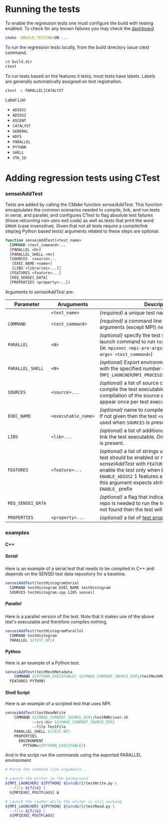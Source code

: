 # Running the tests

To enable the regression tests one must configure the build with testing enabled. To check for any known failures you may check the [dashboard][]

```bash
cmake -DBUILD_TESTING=ON ...
```

To run the regression tests locally, from the build directory issue ctest command.

```bash
cd build_dir
ctest
```

To run tests based on the features it tests, most tests have labels. Labels are generally automatically assigned on test registration.

```bash
ctest -L PARALLEL|CATALYST
```

Label List:
 - `ADIOS1`
 - `ADIOS2`
 - `ASCENT`
 - `CATALYST`
 - `GENERAL`
 - `HDF5`
 - `PARALLEL`
 - `PYTHON`
 - `SHELL`
 - `VTK_IO`

# Adding regression tests using CTest

### senseiAddTest

Tests are added by calling the CMake function *senseiAddTest*. This function
encapsulates the common scenarios needed to compile, link, and run tests in
serial, and parallel; and configures CTest to flag absolute test failures
(those retrurning non-zero exit code) as well as tests that print the word
`ERROR` (case insensitive). Given that not all tests require a compile/link
step(eg Python based tests) arguments related to these steps are optional.

```CMake
function senseiAddTest(<test_name>
  COMMAND <test_command>...
  [PARALLEL <N>]
  [PARALLEL_SHELL <N>]
  [SOURCES  <source>...
   [EXEC_NAME <name>]
   [LIBS <libraries>...]]
  [FEATURES <feature>...]
  [REQ_SENSEI_DATA]
  [PROPERTIES <property>...])
```

Arguments to *senseiAddTest* are:

| Parameter          | Aruguments          | Description                                                                               |
| ------------------ | ------------------- | ----------------------------------------------------------------------------------------- |
|                    |    `<test_name>`    | *(required)* a unique test name                                                           |
| `COMMAND`          |  `<test_command>`   | *(required)* a command line including all arguments (except MPI) needed to run the test                |
| `PARALLEL`         |       `<N>`         | *(optional)* specify the test should use an MPI launch command to run `test_command` <br/> (ie. `mpiexec <mpi-pre-args> -np <N> <mpi-post-args> <test_command>`)|
| `PARALLEL_SHELL`   |       `<N>`         | *(optional)* Export environment variables for MPI with the specified number of processes (`MPI_LAUNCHER`/`MPI_PROCESSES`/`MPI_PROCESSES_HALF`) |
| `SOURCES`          |    `<source>...`    | *(optional)* a list of source code files needed to compile the test executable. This will trigger the compilation of the source and only needs to appear once per test executable. |
| `EXEC_NAME`        | `<executable_name>` | *(optional)* name to compile the test executable to. If not given then the test `<name>` is used. Only used when `SOURCES` is present.
| `LIBS`             |      `<lib>...`     | *(optional)* a list of additional libraries needed to link the test executable. Only used when `SOURCES` is present. |
| `FEATURES`         |    `<feature>...`   | *(optional)* a list of strings used to determine if the test should be enabled or not. For example calling *senseiAddTest* with `FEATURES PYTHON ADIOS2` will enable the test only when both `ENABLE_PYTHON` and `ENABLE_ADIOS2` 1 features are enabled. Note that this argument expects *strings* that have an `ENABLE_` prefix |
| `REQ_SENSEI_DATA`  |                     | *(optional)* a flag that indicates SENSEI's test data repo is needed to run the test. If the data repo is not found then the test will be disabled. |
| `PROPERTIES`       |   `<property>...`   | *(optional)* a list of [test  properties](https://cmake.org/cmake/help/v3.6/manual/cmake-properties.7.html\#test-properties) for this test. |

### examples
#### C++

##### Serial

Here is an example of a serial test that needs to be compiled in C++ and depends on the SENSEI test data repository for a baseline.

```CMake
senseiAddTest(testHistogramSerial
  COMMAND testHistogram EXEC_NAME testHistogram
  SOURCES testHistogram.cpp LIBS sensei)
```

##### Parallel

Here is a parallel version of the test. Note that it makes use of the above test's executable and therefore compiles nothing.

```CMake
senseiAddTest(testHistogramParallel
  COMMAND testHistogram
  PARALLEL ${TEST_NP})
```

#### Python

Here is an example of a Python test.

```CMake
senseiAddTest(testMeshMetadata
    COMMAND ${PYTHON_EXECUTABLE} ${CMAKE_CURRENT_SOURCE_DIR}/testMeshMetadata.py
  FEATURES PYTHON)
```

#### Shell Script

Here is an example of a scripted test that uses MPI.

```CMake
senseiAddTest(testReadWrite
    COMMAND ${CMAKE_CURRENT_SOURCE_DIR}/testRWDriver.sh
            --src-dir ${CMAKE_CURRENT_SOURCE_DIR}
            --file TestFile
    PARALLEL_SHELL ${TEST_NP}
    PROPERTIES
      ENVIRONMENT
        PYTHON=${PYTHON_EXECUTABLE})
```

And in the script run the commands using the exported PARALLEL environment

```bash
# Parse the command line arguments....

# Launch the writer in the background
${MPI_LAUNCHER} ${PYTHON} ${srcdir}/testWrite.py \
  --file ${file} \
  ${MPIEXEC_POSTFLAGS} &

# Launch the reader while the writer is stil working
${MPI_LAUNCHER} ${PYTHON} ${srcdir}/testRead.py \
  --file ${file} \
  ${MPIEXEC_POSTFLAGS}
```

[dashboard]: https://cdash.nersc.gov/index.php?project=SENSEI
